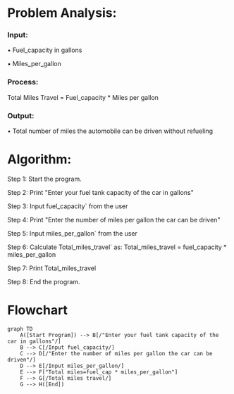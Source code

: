 # Problem Analysis:
### Input: 
• Fuel_capacity in gallons

• Miles_per_gallon 


### Process:
Total Miles Travel = Fuel_capacity * Miles per gallon

### Output:

• Total number of miles the automobile can be driven without refueling

# Algorithm:

 Step 1: Start the program.

 Step 2: Print "Enter your fuel tank capacity of the car in gallons"

 Step 3: Input fuel_capacity` from the user

 Step 4: Print "Enter the number of miles per gallon the car can be driven"

 Step 5: Input miles_per_gallon` from the user

 Step 6: Calculate Total_miles_travel` as: Total_miles_travel = fuel_capacity * miles_per_gallon

 Step 7: Print  Total_miles_travel

 Step 8: End the program.

 # Flowchart
``` mermaid
graph TD
    A([Start Program]) --> B[/"Enter your fuel tank capacity of the car in gallons"/]
    B --> C[/Input fuel_capacity/]
    C --> D[/"Enter the number of miles per gallon the car can be driven"/]
    D --> E[/Input miles_per_gallon/]
    E --> F["Total miles=fuel_cap * miles_per_gallon"]
    F --> G[/Total miles travel/]
    G --> H([End])
